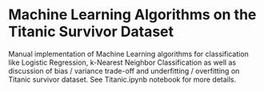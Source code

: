 # Machine Learning Algorithms on the Titanic Survivor Dataset
Manual implementation of Machine Learning algorithms for classification like Logistic Regression, k-Nearest Neighbor Classification as well as discussion of bias / variance trade-off and underfitting / overfitting on Titanic survivor dataset. See Titanic.ipynb notebook for more details.

